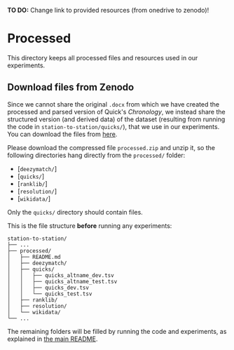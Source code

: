 **TO DO:** Change link to provided resources (from onedrive to zenodo)!

# Processed

This directory keeps all processed files and resources used in our experiments.

## Download files from Zenodo

Since we cannot share the original `.docx` from which we have created the processed and parsed version of Quick's _Chronology_, we instead share the structured version (and derived data) of the dataset (resulting from running the code in `station-to-station/quicks/`), that we use in our experiments. You can download the files from [here](https://thealanturininstitute-my.sharepoint.com/:u:/g/personal/mcollardanuy_turing_ac_uk/EapaANpL-XBKk9CYrXBD7_ABEPypzWAlhGMhiJyBM_p9uA?e=o1ykq9).

Please download the compressed file `processed.zip` and unzip it, so the following directories hang directly from the `processed/` folder:
* [`deezymatch/`]
* [`quicks/`]
* [`ranklib/`]
* [`resolution/`]
* [`wikidata/`]

Only the `quicks/` directory should contain files.

This is the file structure **before** running any experiments:
```
station-to-station/
├── ...
├── processed/
│   ├── README.md
│   ├── deezymatch/
│   ├── quicks/
│   │   ├── quicks_altname_dev.tsv
│   │   ├── quicks_altname_test.tsv
│   │   ├── quicks_dev.tsv
│   │   └── quicks_test.tsv
│   ├── ranklib/
│   ├── resolution/
│   └── wikidata/
└── ...
```

The remaining folders will be filled by running the code and experiments, as explained in [the main README](https://github.com/Living-with-machines/station-to-station/blob/master/README.md).